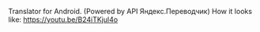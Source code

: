 Translator for Android. (Powered by API Яндекс.Переводчик)
How it looks like: https://youtu.be/B24iTKjul4o
